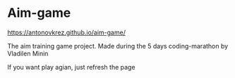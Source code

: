 # Aim-game
https://antonovkrez.github.io/aim-game/

The aim training game project. Made during the 5 days coding-marathon by Vladilen Minin

If you want play agian, just refresh the page
